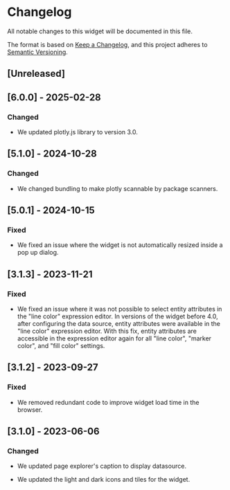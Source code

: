 # Changelog

All notable changes to this widget will be documented in this file.

The format is based on [Keep a Changelog](https://keepachangelog.com/en/1.0.0/), and this project adheres to [Semantic Versioning](https://semver.org/spec/v2.0.0.html).

## [Unreleased]

## [6.0.0] - 2025-02-28

### Changed

-   We updated plotly.js library to version 3.0.

## [5.1.0] - 2024-10-28

### Changed

-   We changed bundling to make plotly scannable by package scanners.

## [5.0.1] - 2024-10-15

### Fixed

-   We fixed an issue where the widget is not automatically resized inside a pop up dialog.

## [3.1.3] - 2023-11-21

### Fixed

-   We fixed an issue where it was not possible to select entity attributes in the "line color" expression editor. In versions of the widget before 4.0, after configuring the data source, entity attributes were available in the "line color" expression editor. With this fix, entity attributes are accessible in the expression editor again for all "line color", "marker color", and "fill color" settings.

## [3.1.2] - 2023-09-27

### Fixed

-   We removed redundant code to improve widget load time in the browser.

## [3.1.0] - 2023-06-06

### Changed

-   We updated page explorer's caption to display datasource.

-   We updated the light and dark icons and tiles for the widget.
